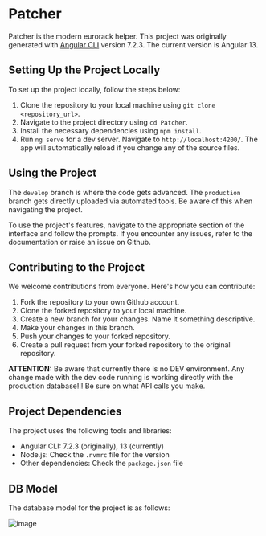 # Patcher

Patcher is the modern eurorack helper. This project was originally generated with [Angular CLI](https://github.com/angular/angular-cli) version 7.2.3. The current version is Angular 13.

## Setting Up the Project Locally

To set up the project locally, follow the steps below:

1. Clone the repository to your local machine using `git clone <repository_url>`.
2. Navigate to the project directory using `cd Patcher`.
3. Install the necessary dependencies using `npm install`.
4. Run `ng serve` for a dev server. Navigate to `http://localhost:4200/`. The app will automatically reload if you change any of the source files.

## Using the Project

The `develop` branch is where the code gets advanced. The `production` branch gets directly uploaded via automated tools. Be aware of this when navigating the project.

To use the project's features, navigate to the appropriate section of the interface and follow the prompts. If you encounter any issues, refer to the documentation or raise an issue on Github.

## Contributing to the Project

We welcome contributions from everyone. Here's how you can contribute:

1. Fork the repository to your own Github account.
2. Clone the forked repository to your local machine.
3. Create a new branch for your changes. Name it something descriptive.
4. Make your changes in this branch.
5. Push your changes to your forked repository.
6. Create a pull request from your forked repository to the original repository.

**ATTENTION:** Be aware that currently there is no DEV environment. Any change made with the dev code running is working directly with the production database!!! Be sure on what API calls you make.

## Project Dependencies

The project uses the following tools and libraries:

- Angular CLI: 7.2.3 (originally), 13 (currently)
- Node.js: Check the `.nvmrc` file for the version
- Other dependencies: Check the `package.json` file

## DB Model

The database model for the project is as follows:

![image](https://user-images.githubusercontent.com/16295552/155419090-3e3a0cd6-77b9-4d3b-91be-d525ef43dd03.png)
